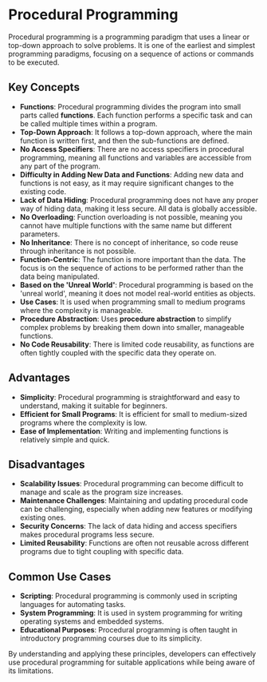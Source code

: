 # Procedural Programming

Procedural programming is a programming paradigm that uses a linear or top-down approach to solve problems. It is one of the earliest and simplest programming paradigms, focusing on a sequence of actions or commands to be executed.

## Key Concepts

- **Functions**: Procedural programming divides the program into small parts called **functions**. Each function performs a specific task and can be called multiple times within a program.
- **Top-Down Approach**: It follows a top-down approach, where the main function is written first, and then the sub-functions are defined.
- **No Access Specifiers**: There are no access specifiers in procedural programming, meaning all functions and variables are accessible from any part of the program.
- **Difficulty in Adding New Data and Functions**: Adding new data and functions is not easy, as it may require significant changes to the existing code.
- **Lack of Data Hiding**: Procedural programming does not have any proper way of hiding data, making it less secure. All data is globally accessible.
- **No Overloading**: Function overloading is not possible, meaning you cannot have multiple functions with the same name but different parameters.
- **No Inheritance**: There is no concept of inheritance, so code reuse through inheritance is not possible.
- **Function-Centric**: The function is more important than the data. The focus is on the sequence of actions to be performed rather than the data being manipulated.
- **Based on the 'Unreal World'**: Procedural programming is based on the 'unreal world', meaning it does not model real-world entities as objects.
- **Use Cases**: It is used when programming small to medium programs where the complexity is manageable.
- **Procedure Abstraction**: Uses **procedure abstraction** to simplify complex problems by breaking them down into smaller, manageable functions.
- **No Code Reusability**: There is limited code reusability, as functions are often tightly coupled with the specific data they operate on.

## Advantages

- **Simplicity**: Procedural programming is straightforward and easy to understand, making it suitable for beginners.
- **Efficient for Small Programs**: It is efficient for small to medium-sized programs where the complexity is low.
- **Ease of Implementation**: Writing and implementing functions is relatively simple and quick.

## Disadvantages

- **Scalability Issues**: Procedural programming can become difficult to manage and scale as the program size increases.
- **Maintenance Challenges**: Maintaining and updating procedural code can be challenging, especially when adding new features or modifying existing ones.
- **Security Concerns**: The lack of data hiding and access specifiers makes procedural programs less secure.
- **Limited Reusability**: Functions are often not reusable across different programs due to tight coupling with specific data.

## Common Use Cases

- **Scripting**: Procedural programming is commonly used in scripting languages for automating tasks.
- **System Programming**: It is used in system programming for writing operating systems and embedded systems.
- **Educational Purposes**: Procedural programming is often taught in introductory programming courses due to its simplicity.

By understanding and applying these principles, developers can effectively use procedural programming for suitable applications while being aware of its limitations.
